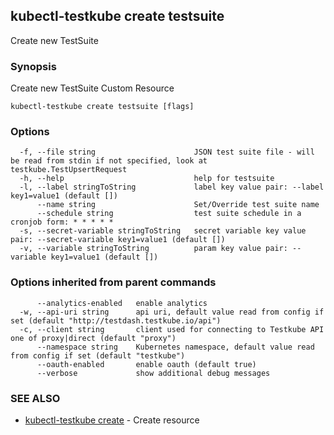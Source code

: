 ## kubectl-testkube create testsuite

Create new TestSuite

### Synopsis

Create new TestSuite Custom Resource

```
kubectl-testkube create testsuite [flags]
```

### Options

```
  -f, --file string                      JSON test suite file - will be read from stdin if not specified, look at testkube.TestUpsertRequest
  -h, --help                             help for testsuite
  -l, --label stringToString             label key value pair: --label key1=value1 (default [])
      --name string                      Set/Override test suite name
      --schedule string                  test suite schedule in a cronjob form: * * * * *
  -s, --secret-variable stringToString   secret variable key value pair: --secret-variable key1=value1 (default [])
  -v, --variable stringToString          param key value pair: --variable key1=value1 (default [])
```

### Options inherited from parent commands

```
      --analytics-enabled   enable analytics
  -w, --api-uri string      api uri, default value read from config if set (default "http://testdash.testkube.io/api")
  -c, --client string       client used for connecting to Testkube API one of proxy|direct (default "proxy")
      --namespace string    Kubernetes namespace, default value read from config if set (default "testkube")
      --oauth-enabled       enable oauth (default true)
      --verbose             show additional debug messages
```

### SEE ALSO

* [kubectl-testkube create](kubectl-testkube_create.md)	 - Create resource


